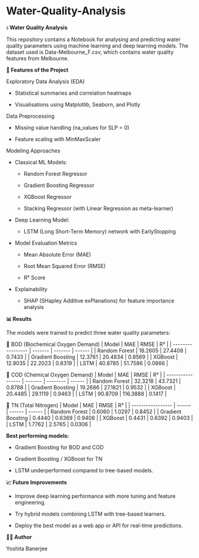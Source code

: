# Water-Quality-Analysis

**💧 Water Quality Analysis** 

This repository contains a Notebook for analysing and predicting water quality parameters using machine learning and deep learning models.
The dataset used is Data-Melbourne_F.csv, which contains water quality features from Melbourne.

**📌 Features of the Project**

Exploratory Data Analysis (EDA)

- Statistical summaries and correlation heatmaps

- Visualisations using Matplotlib, Seaborn, and Plotly

Data Preprocessing

- Missing value handling (na_values for SLP = 0)

- Feature scaling with MinMaxScaler

Modeling Approaches

- Classical ML Models:

    - Random Forest Regressor

    - Gradient Boosting Regressor

    - XGBoost Regressor

    - Stacking Regressor (with Linear Regression as meta-learner)

- Deep Learning Model:

    - LSTM (Long Short-Term Memory) network with EarlyStopping

- Model Evaluation Metrics

    - Mean Absolute Error (MAE)

    - Root Mean Squared Error (RMSE)

    - R² Score

- Explainability

    - SHAP (SHapley Additive exPlanations) for feature importance analysis

**📊 Results**

The models were trained to predict three water quality parameters:

🔹 BOD (Biochemical Oxygen Demand)
| Model             | MAE     | RMSE    | R²     |
| ----------------- | ------- | ------- | ------ |
| Random Forest     | 18.2605 | 27.4408 | 0.7433 |
| Gradient Boosting | 12.3761 | 20.4834 | 0.8569 |
| XGBoost           | 12.8035 | 22.2023 | 0.8319 |
| LSTM              | 40.8785 | 51.7586 | 0.0866 |

🔹 COD (Chemical Oxygen Demand)
| Model             | MAE     | RMSE     | R²     |
| ----------------- | ------- | -------- | ------ |
| Random Forest     | 32.3218 | 43.7321  | 0.8788 |
| Gradient Boosting | 19.2686 | 27.1821  | 0.9532 |
| XGBoost           | 20.4485 | 29.1119  | 0.9463 |
| LSTM              | 90.8709 | 116.3888 | 0.1417 |

🔹 TN (Total Nitrogen)
| Model             | MAE    | RMSE   | R²     |
| ----------------- | ------ | ------ | ------ |
| Random Forest     | 0.6060 | 1.0297 | 0.8452 |
| Gradient Boosting | 0.4440 | 0.6369 | 0.9408 |
| XGBoost           | 0.4431 | 0.6392 | 0.9403 |
| LSTM              | 1.7762 | 2.5765 | 0.0306 |


**Best performing models:**

- Gradient Boosting for BOD and COD

- Gradient Boosting / XGBoost for TN

- LSTM underperformed compared to tree-based models.

**📈 Future Improvements**

- Improve deep learning performance with more tuning and feature engineering.

- Try hybrid models combining LSTM with tree-based learners.

- Deploy the best model as a web app or API for real-time predictions.

**👩‍💻 Author**

Yoshita Banerjee
